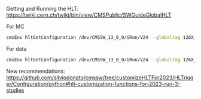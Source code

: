 Getting and Running the HLT:
https://twiki.cern.ch/twiki/bin/view/CMSPublic/SWGuideGlobalHLT

For MC
```sh
cmsEnv hltGetConfiguration /dev/CMSSW_13_0_0/GRun/V24 --globaltag 126X_mcRun3_2023_forPU65_v1 --mc --unprescale --output none --max-events 10 --input /store/mc/Run3Winter23Digi/TT_TuneCP5_13p6TeV_powheg-pythia8/GEN-SIM-RAW/126X_mcRun3_2023_forPU65_v1_ext1-v2/40002/cbcb2b23-174a-4e7f-a385-152d9c5c5b87.root --customise HLTrigger/Configuration/customizeHLTFor2023.customizeHCALFor2023 --eras Run3 --l1-emulator FullMC --l1 L1Menu_Collisions2022_v1_4_0-d1_xml > hltMC.py
```

For data
```sh
cmsEnv hltGetConfiguration /dev/CMSSW_13_0_0/GRun/V24 --globaltag 126X_dataRun3_HLT_v1 --data --unprescale --output none --max-events 100 --eras Run3 --l1-emulator Full --l1 L1Menu_Collisions2022_v1_4_0-d1_xml --input /store/data/Run2022G/EphemeralHLTPhysics3/RAW/v1/000/362/720/00000/850a6b3c-6eef-424c-9dad-da1e678188f3.root > hltData.py
```

New recommendations: https://github.com/silviodonato/cmssw/tree/customizeHLTFor2023/HLTrigger/Configuration/python#hlt-customization-functions-for-2023-run-3-studies